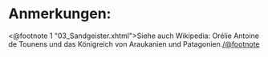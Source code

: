 Anmerkungen:
============

<@footnote 1 "03_Sandgeister.xhtml">Siehe auch Wikipedia: Orélie Antoine de Tounens und das Königreich von Araukanien und Patagonien.</@footnote>

